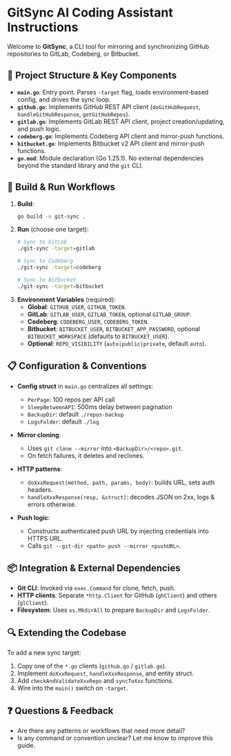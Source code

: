 # GitSync AI Coding Assistant Instructions

Welcome to **GitSync**, a CLI tool for mirroring and synchronizing GitHub repositories to GitLab, Codeberg, or Bitbucket.

## 📂 Project Structure & Key Components

- **`main.go`**: Entry point. Parses `-target` flag, loads environment-based config, and drives the sync loop.
- **`github.go`**: Implements GitHub REST API client (`doGitHubRequest`, `handleGitHubResponse`, `getGitHubRepos`).
- **`gitlab.go`**: Implements GitLab REST API client, project creation/updating, and push logic.
- **`codeberg.go`**: Implements Codeberg API client and mirror-push functions.
- **`bitbucket.go`**: Implements Bitbucket v2 API client and mirror-push functions.
- **`go.mod`**: Module declaration (Go 1.25.1). No external dependencies beyond the standard library and the `git` CLI.

## 🚀 Build & Run Workflows

1. **Build**:
   ```bash
   go build -o git-sync .
   ```
2. **Run** (choose one target):
   ```bash
   # Sync to GitLab
   ./git-sync -target=gitlab

   # Sync to Codeberg
   ./git-sync -target=codeberg

   # Sync to Bitbucket
   ./git-sync -target=bitbucket
   ```
3. **Environment Variables** (required):
   - **Global**: `GITHUB_USER`, `GITHUB_TOKEN`.
   - **GitLab**: `GITLAB_USER`, `GITLAB_TOKEN`, optional `GITLAB_GROUP`.
   - **Codeberg**: `CODEBERG_USER`, `CODEBERG_TOKEN`.
   - **Bitbucket**: `BITBUCKET_USER`, `BITBUCKET_APP_PASSWORD`, optional `BITBUCKET_WORKSPACE` (defaults to `BITBUCKET_USER`).
   - **Optional**: `REPO_VISIBILITY` (`auto|public|private`, default `auto`).

## 📋 Configuration & Conventions

- **Config struct** in `main.go` centralizes all settings:
  - `PerPage`: 100 repos per API call
  - `SleepBetweenAPI`: 500ms delay between pagination
  - `BackupDir`: default `./repos-backup`
  - `LogsFolder`: default `./log`

- **Mirror cloning**:
  - Uses `git clone --mirror` into `<BackupDir>/<repo>.git`.
  - On fetch failures, it deletes and reclones.

- **HTTP patterns**:
  - `doXxxRequest(method, path, params, body)`: builds URL, sets auth headers.
  - `handleXxxResponse(resp, &struct)`: decodes JSON on 2xx, logs & errors otherwise.

- **Push logic**:
  - Constructs authenticated push URL by injecting credentials into HTTPS URL.
  - Calls `git --git-dir <path> push --mirror <pushURL>`.

## 📦 Integration & External Dependencies

- **Git CLI**: Invoked via `exec.Command` for clone, fetch, push.
- **HTTP clients**: Separate `*http.Client` for GitHub (`ghClient`) and others (`glClient`).
- **Filesystem**: Uses `os.MkdirAll` to prepare `BackupDir` and `LogsFolder`.

## 🔍 Extending the Codebase

To add a new sync target:
1. Copy one of the `*.go` clients (`github.go` / `gitlab.go`).
2. Implement `doXxxRequest`, `handleXxxResponse`, and entity struct.
3. Add `checkAndValidateXxxRepo` and `syncToXxx` functions.
4. Wire into the `main()` switch on `-target`.

## ❓ Questions & Feedback

- Are there any patterns or workflows that need more detail?
- Is any command or convention unclear? Let me know to improve this guide.
